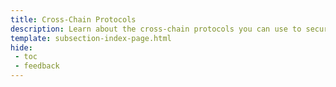 ```yaml
---
title: Cross-Chain Protocols
description: Learn about the cross-chain protocols you can use to securely communicate and transfer assets between Moonbeam and any connected blockchain.
template: subsection-index-page.html
hide: 
 - toc
 - feedback
---
```

